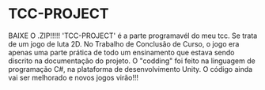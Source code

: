 # TCC-PROJECT
BAIXE O .ZIP!!!!!
'TCC-PROJECT' é a parte programavél do meu tcc. Se trata de um jogo de luta 2D. No Trabalho de Conclusão de Curso, o jogo era apenas uma parte prática de todo um ensinamento que estava sendo discrito na documentação do projeto. O "codding" foi feito na linguagem de programação C#, na plataforma de desenvolvimento Unity. O código ainda vai ser melhorado e novos jogos virão!!!
